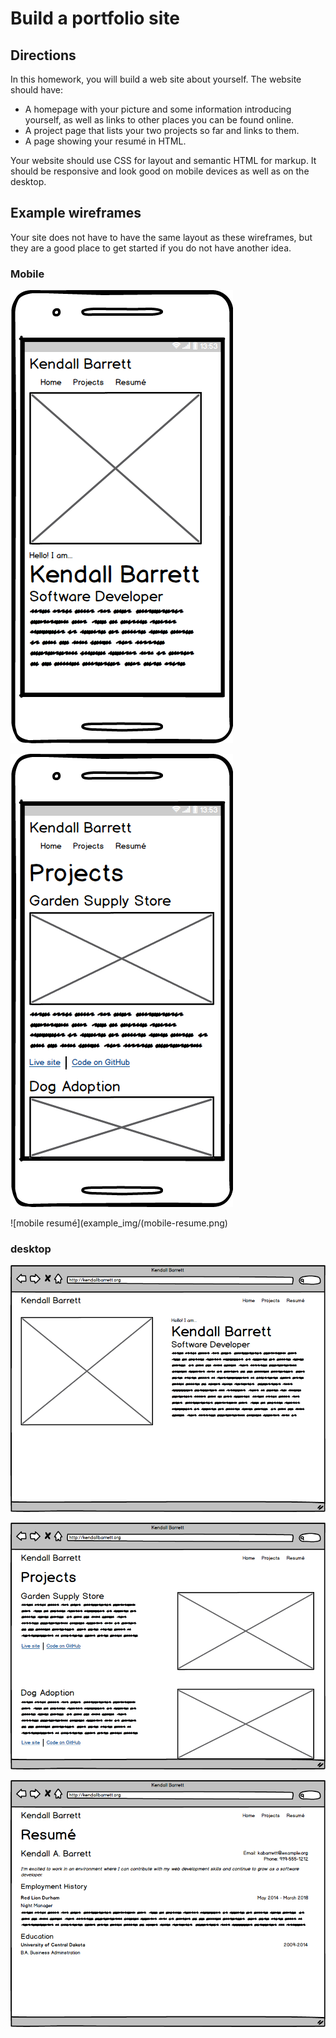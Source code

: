# Build a portfolio site

## Directions

In this homework, you will build a web site about yourself. The website should have:

* A homepage with your picture and some information introducing yourself, as well as links to other places you can be found online.
* A project page that lists your two projects so far and links to them.
* A page showing your resumé in HTML.

Your website should use CSS for layout and semantic HTML for markup. It should be responsive and look good on mobile devices as well as on the desktop.

## Example wireframes

Your site does not have to have the same layout as these wireframes, but they are a good place to get started if you do not have another idea.

### Mobile

![mobile home page](example_img/mobile-home-page.png)

![mobile projects](example_img/mobile-projects.png)

![mobile resumé](example_img/(mobile-resume.png)

### desktop

![desktop home page](example_img/desktop-home-page.png)

![desktop projects](example_img/desktop-projects.png)

![desktop resumé](example_img/desktop-resume.png)
